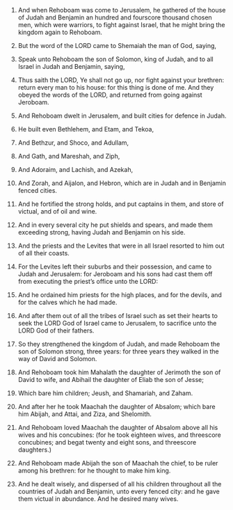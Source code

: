 1. And when Rehoboam was come to Jerusalem, he gathered of the house
of Judah and Benjamin an hundred and fourscore thousand chosen men,
which were warriors, to fight against Israel, that he might bring the
kingdom again to Rehoboam.

2. But the word of the LORD came to Shemaiah the man of God, saying,

3. Speak unto Rehoboam the son of Solomon, king of Judah, and to all
Israel in Judah and Benjamin, saying,

4. Thus saith the LORD, Ye
shall not go up, nor fight against your brethren: return every man to
his house: for this thing is done of me. And they obeyed the words of
the LORD, and returned from going against Jeroboam.

5. And Rehoboam dwelt in Jerusalem, and built cities for defence in
Judah.

6. He built even Bethlehem, and Etam, and Tekoa,

7. And Bethzur,
and Shoco, and Adullam,

8. And Gath, and Mareshah, and Ziph,

9. And Adoraim, and Lachish, and Azekah,

10. And Zorah, and Aijalon,
and Hebron, which are in Judah and in Benjamin fenced cities.

11. And he fortified the strong holds, and put captains in them, and
store of victual, and of oil and wine.

12. And in every several city he put shields and spears, and made
them exceeding strong, having Judah and Benjamin on his side.

13. And the priests and the Levites that were in all Israel resorted
to him out of all their coasts.

14. For the Levites left their suburbs and their possession, and
came to Judah and Jerusalem: for Jeroboam and his sons had cast them
off from executing the priest’s office unto the LORD:

15. And he
ordained him priests for the high places, and for the devils, and for
the calves which he had made.

16. And after them out of all the tribes of Israel such as set their
hearts to seek the LORD God of Israel came to Jerusalem, to sacrifice
unto the LORD God of their fathers.

17. So they strengthened the kingdom of Judah, and made Rehoboam the
son of Solomon strong, three years: for three years they walked in the
way of David and Solomon.

18. And Rehoboam took him Mahalath the daughter of Jerimoth the son
of David to wife, and Abihail the daughter of Eliab the son of Jesse;

19. Which bare him children; Jeush, and Shamariah, and Zaham.

20. And after her he took Maachah the daughter of Absalom; which
bare him Abijah, and Attai, and Ziza, and Shelomith.

21. And Rehoboam loved Maachah the daughter of Absalom above all his
wives and his concubines: (for he took eighteen wives, and threescore
concubines; and begat twenty and eight sons, and threescore
daughters.)

22. And Rehoboam made Abijah the son of Maachah the
chief, to be ruler among his brethren: for he thought to make him
king.

23. And he dealt wisely, and dispersed of all his children
throughout all the countries of Judah and Benjamin, unto every fenced
city: and he gave them victual in abundance. And he desired many
wives.